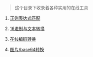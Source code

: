 > 这个目录下收录着各种实用的在线工具

1. [正则表达式匹配](https://regex101.com)

2. [16进制与文本转换](http://www.bejson.com/convert/ox2str/)

3. [在线编码转换](https://tool.oschina.net/encode?type=4)

4. [图片/base64转换](https://tool.oschina.net/encrypt?type=4)
